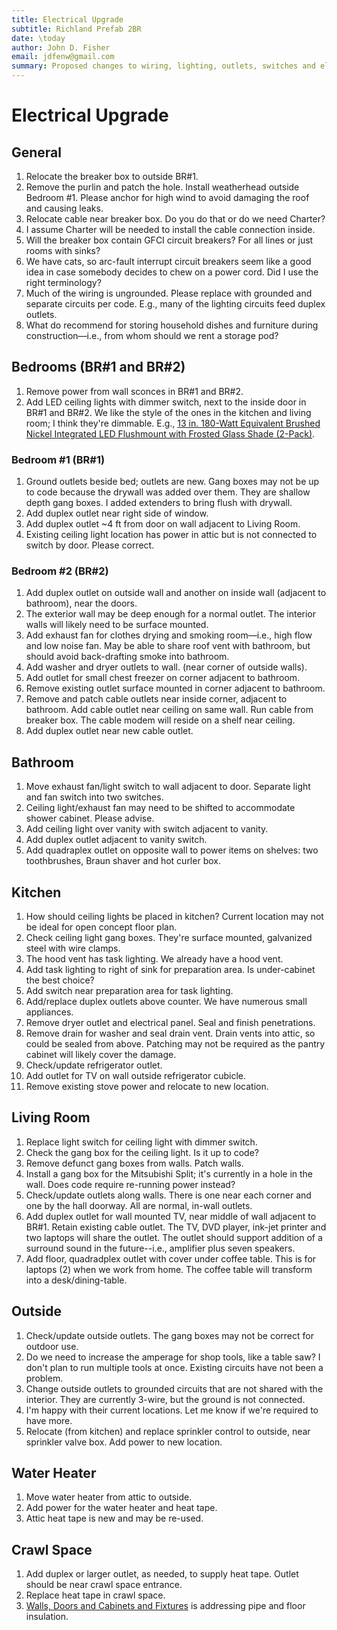 ```yaml
---
title: Electrical Upgrade
subtitle: Richland Prefab 2BR
date: \today
author: John D. Fisher
email: jdfenw@gmail.com
summary: Proposed changes to wiring, lighting, outlets, switches and electrical supply.
---
```


# Electrical Upgrade

## General

1. Relocate the breaker box to outside BR#1.
2. Remove the purlin and patch the hole. Install weatherhead outside Bedroom #1. Please anchor for high wind to avoid damaging the roof and causing leaks.
3. Relocate cable near breaker box. Do you do that or do we need Charter?
4. I assume Charter will be needed to install the cable connection inside.
5. Will the breaker box contain GFCI circuit breakers? For all lines or
   just rooms with sinks?
6. We have cats, so arc-fault interrupt circuit breakers seem like a good idea
   in case somebody decides to chew on a power cord. Did I use the right
   terminology?
7. Much of the wiring is ungrounded. Please replace with grounded and separate circuits per code. E.g., many of the lighting circuits feed duplex outlets.
8. What do recommend for storing household dishes and furniture during construction—i.e., from whom should we rent a storage pod?

## Bedrooms (BR#1 and BR#2)

1. Remove power from wall sconces in BR#1 and BR#2.
2. Add LED ceiling lights with dimmer switch, next to the inside door in
   BR#1 and BR#2. We like the style of the ones in the kitchen and living room; I think they're dimmable. E.g., [13 in. 180-Watt Equivalent Brushed Nickel Integrated LED Flushmount with Frosted Glass Shade (2-Pack)](https://www.homedepot.com/p/Commercial-Electric-13-in-180-Watt-Equivalent-Brushed-Nickel-Integrated-LED-Flushmount-with-Frosted-Glass-Shade-2-Pack-JAL8011L-BN/206814821 "Commercial Electric").

### Bedroom #1 (BR#1)

1. Ground outlets beside bed; outlets are new. Gang boxes may not be up to code because the drywall was added over them. They are shallow depth gang boxes. I added extenders to bring flush with drywall.
2. Add duplex outlet near right side of window.
3. Add duplex outlet ~4 ft from door on wall adjacent to Living Room.
4. Existing ceiling light location has power in attic but is not connected to switch by door. Please correct.

### Bedroom #2 (BR#2)

1. Add duplex outlet on outside wall and another on inside wall
   (adjacent to bathroom), near the doors.
2. The exterior wall may be deep enough for a normal outlet. The
   interior walls will likely need to be surface mounted.
3. Add exhaust fan for clothes drying and smoking room—i.e., high flow and low
   noise fan. May be able to share roof vent with bathroom, but should avoid
   back-drafting smoke into bathroom.
4. Add washer and dryer outlets to wall. (near corner of outside walls).
5. Add outlet for small chest freezer on corner adjacent to bathroom.
6. Remove existing outlet surface mounted in corner adjacent to bathroom.
7. Remove and patch cable outlets near inside corner, adjacent to bathroom. Add
   cable outlet near ceiling on same wall. Run cable from breaker box. The
   cable modem will reside on a shelf near ceiling.
8. Add duplex outlet near new cable outlet.

## Bathroom

1. Move exhaust fan/light switch to wall adjacent to door. Separate light and
   fan switch into two switches.
2. Ceiling light/exhaust fan may need to be shifted to accommodate shower
   cabinet. Please advise.
3. Add ceiling light over vanity with switch adjacent to vanity.
4. Add duplex outlet adjacent to vanity switch.
5. Add quadraplex outlet on opposite wall to power items on shelves: two toothbrushes, Braun shaver and hot curler box.

## Kitchen

1. How should ceiling lights be placed in kitchen? Current location may not be
   ideal for open concept floor plan.
2. Check ceiling light gang boxes. They're surface mounted, galvanized steel with wire clamps.
3. The hood vent has task lighting. We already have a hood vent.
4. Add task lighting to right of sink for preparation area. Is under-cabinet the best choice?
5. Add switch near preparation area for task lighting.
6. Add/replace duplex outlets above counter. We have numerous small appliances.
7. Remove dryer outlet and electrical panel. Seal and finish penetrations.
8. Remove drain for washer and seal drain vent. Drain vents into attic, so could be sealed from above. Patching may not be required as the pantry cabinet will likely cover the damage.
9. Check/update refrigerator outlet.
10. Add outlet for TV on wall outside refrigerator cubicle.
12. Remove existing stove power and relocate to new location.

## Living Room

1. Replace light switch for ceiling light with dimmer switch.
2. Check the gang box for the ceiling light. Is it up to code?
4. Remove defunct gang boxes from walls. Patch walls.
5. Install a gang box for the Mitsubishi Split; it's currently in a hole in the
   wall. Does code require re-running power instead?
6. Check/update outlets along walls. There is one near each corner and one
   by the hall doorway. All are normal, in-wall outlets.
7. Add duplex outlet for wall mounted TV, near middle of wall adjacent to BR#1. Retain
   existing cable outlet. The TV, DVD player, ink-jet printer and two laptops will share the outlet. The outlet should support addition of a surround sound in the future--i.e., amplifier plus seven speakers.
8. Add floor, quadradplex outlet with cover under coffee table. This is for laptops (2) when we work from home. The coffee table will transform into a desk/dining-table.

## Outside

1. Check/update outside outlets. The gang boxes may not be correct for
   outdoor use.
2. Do we need to increase the amperage for shop tools, like a table saw? I
   don't plan to run multiple tools at once. Existing circuits have not been a
   problem.
3. Change outside outlets to grounded circuits that are not shared with the
   interior. They are currently 3-wire, but the ground is not connected.
4. I'm happy with their current locations. Let me know if we're required to
   have more.
5. Relocate (from kitchen) and replace sprinkler control to outside, near
   sprinkler valve box. Add power to new location.

## Water Heater

1. Move water heater from attic to outside.
2. Add power for the water heater and heat tape.
3. Attic heat tape is new and may be re-used.

## Crawl Space

1. Add duplex or larger outlet, as needed, to supply heat tape. Outlet should be near crawl space entrance.
2. Replace heat tape in crawl space.
3. [Walls, Doors and Cabinets and Fixtures](Walls_Doors_Cabinets.md) is addressing pipe and floor insulation.
